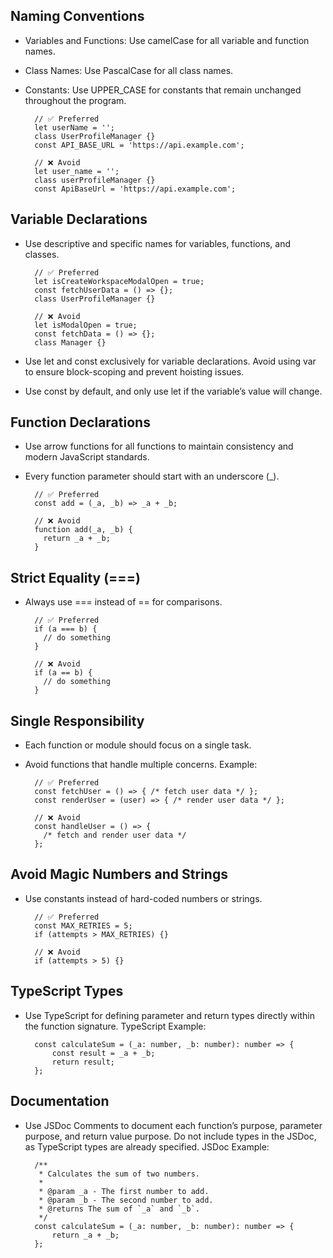 ## Naming Conventions

- Variables and Functions: Use camelCase for all variable and function names.
- Class Names: Use PascalCase for all class names.
- Constants: Use UPPER_CASE for constants that remain unchanged throughout the program.

  ```
    // ✅ Preferred
    let userName = '';
    class UserProfileManager {}
    const API_BASE_URL = 'https://api.example.com';
    
    // ❌ Avoid
    let user_name = '';
    class userProfileManager {}
    const ApiBaseUrl = 'https://api.example.com';
  ```

## Variable Declarations

- Use descriptive and specific names for variables, functions, and classes.

  ```
    // ✅ Preferred
    let isCreateWorkspaceModalOpen = true;
    const fetchUserData = () => {};
    class UserProfileManager {}
    
    // ❌ Avoid
    let isModalOpen = true;
    const fetchData = () => {};
    class Manager {}
  ```
- Use let and const exclusively for variable declarations. Avoid using var to ensure block-scoping and prevent hoisting issues.
- Use const by default, and only use let if the variable’s value will change.

## Function Declarations

- Use arrow functions for all functions to maintain consistency and modern JavaScript standards.
- Every function parameter should start with an underscore (_).

  ```
    // ✅ Preferred
    const add = (_a, _b) => _a + _b;
    
    // ❌ Avoid
    function add(_a, _b) {
      return _a + _b;
    }
  ```

## Strict Equality (===)
- Always use === instead of == for comparisons.

  ```
    // ✅ Preferred
    if (a === b) {
      // do something
    }
    
    // ❌ Avoid
    if (a == b) {
      // do something
    }
  ```

## Single Responsibility

- Each function or module should focus on a single task.
- Avoid functions that handle multiple concerns. Example:

  ```
    // ✅ Preferred
    const fetchUser = () => { /* fetch user data */ };
    const renderUser = (user) => { /* render user data */ };
    
    // ❌ Avoid
    const handleUser = () => {
      /* fetch and render user data */
    };
  ```

## Avoid Magic Numbers and Strings

- Use constants instead of hard-coded numbers or strings.
 
  ```
    // ✅ Preferred
    const MAX_RETRIES = 5;
    if (attempts > MAX_RETRIES) {}
    
    // ❌ Avoid
    if (attempts > 5) {}
  ```

## TypeScript Types

- Use TypeScript for defining parameter and return types directly within the function signature.
  TypeScript Example:
  
  ```
    const calculateSum = (_a: number, _b: number): number => {
        const result = _a + _b;
        return result;
    };
  ```

## Documentation

- Use JSDoc Comments to document each function’s purpose, parameter purpose, and return value purpose. Do not include types in the JSDoc, as TypeScript types are already specified.
  JSDoc Example:
  
  ```
    /**
     * Calculates the sum of two numbers.
     * 
     * @param _a - The first number to add.
     * @param _b - The second number to add.
     * @returns The sum of `_a` and `_b`.
     */
    const calculateSum = (_a: number, _b: number): number => {
        return _a + _b;
    };
  ```
